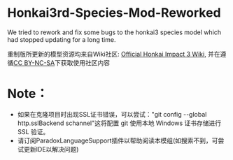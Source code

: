 # Honkai3rd-Species-Mod-Reworked
We tried to rework and fix some bugs to the honkai3 species model which had stopped updating for a long time.

重制版所更新的模型资源均来自Wiki社区: [Official Honkai Impact 3 Wiki](https://honkaiimpact3.fandom.com/wiki/Honkai_Impact_3_Wiki),
并在遵循[CC BY-NC-SA](https://creativecommons.org/licenses/by-nc-sa/4.0/)下获取使用社区内容



# Note：
+ 如果在克隆项目时出现SSL证书错误，可以尝试："git config --global http.sslBackend schannel"这将配置 git 使用本地 Windows 证书存储进行 SSL 验证。
+ 请订阅ParadoxLanguageSupport插件以帮助阅读本模组(如搜索不到，可尝试更新IDE以解决问题)
